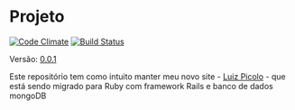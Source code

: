 # Projeto

[![Code Climate](https://codeclimate.com/github/luizpicolo/website-ruby-rspec-mongodb.png)](https://codeclimate.com/github/luizpicolo/website-ruby-rspec-mongodb)
[![Build Status](https://travis-ci.org/luizpicolo/website-ruby-rspec-mongodb.png?branch=desenvolvimento)](https://travis-ci.org/luizpicolo/website-ruby-rspec-mongodb)

Versão: [0.0.1](https://github.com/luizpicolo/website-ruby-rspec-mongodb/releases/tag/v0.0.1)

Este repositório tem como intuito manter meu novo site - [Luiz Picolo](http://www.luizpicolo.com.br) - que está sendo migrado para Ruby com framework Rails e banco de dados mongoDB

